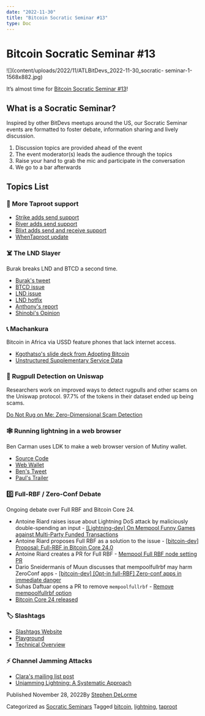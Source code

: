 ```yaml
---
date: "2022-11-30"
title: "Bitcoin Socratic Seminar #13"
type: Doc
---
```

# Bitcoin Socratic Seminar #13

![](content/uploads/2022/11/ATLBitDevs_2022-11-30_socratic-
seminar-1-1568x882.jpg)

It’s almost time for [Bitcoin Socratic Seminar
#13](https://www.meetup.com/atlantabitdevs/events/289310210/)!

## What is a Socratic Seminar?

Inspired by other BitDevs meetups around the US, our Socratic Seminar events
are formatted to foster debate, information sharing and lively discussion.

  1. Discussion topics are provided ahead of the event
  2. The event moderator(s) leads the audience through the topics
  3. Raise your hand to grab the mic and participate in the conversation
  4. We go to a bar afterwards

## Topics List

### 🥕 More Taproot support

  * [Strike adds send support](https://twitter.com/WhenTaproot/status/1591151451405176832)
  * [River adds send support](https://twitter.com/WhenTaproot/status/1595516874133241856)
  * [Blixt adds send and receive support](https://github.com/hsjoberg/blixt-wallet/releases/tag/v0.6.0)
  * [WhenTaproot update](https://whentaproot.org/#support)

### ☠️ The LND Slayer

Burak breaks LND and BTCD a second time.

  * [Burak's tweet](https://twitter.com/brqgoo/status/1587397646125260802)
  * [BTCD issue](https://github.com/btcsuite/btcd/issues/1906)
  * [LND issue](https://github.com/lightningnetwork/lnd/issues/7096)
  * [LND hotfix](https://github.com/lightningnetwork/lnd/releases/tag/v0.15.4-beta)
  * [Anthony's report](https://twitter.com/ajtowns/status/1587414992961216512)
  * [Shinobi's Opinion](https://bitcoinmagazine.com/technical/exploiting-the-lightning-bug-was-ethical)

### 📞 Machankura

Bitcoin in Africa via USSD feature phones that lack internet access.

  * [Kgothatso's slide deck from Adopting Bitcoin](https://pretalx.com/media/adopting-bitcoin-2022/submissions/TN7E8E/resources/Adopting_Bitcoin_2022-1_SUFmFop.pdf)
  * [Unstructured Supplementary Service Data](https://en.wikipedia.org/wiki/Unstructured_Supplementary_Service_Data)

### 🦄 Rugpull Detection on Uniswap

Researchers work on improved ways to detect rugpulls and other scams on the
Uniswap protocol. 97.7% of the tokens in their dataset ended up being scams.

[Do Not Rug on Me: Zero-Dimensional Scam
Detection](https://arxiv.org/pdf/2201.07220.pdf)

### 🕸 Running lightning in a web browser

Ben Carman uses LDK to make a web browser version of Mutiny wallet.

  * [Source Code](https://github.com/BitcoinDevShop/mutiny-web-poc)
  * [Web Wallet](https://reckless.mutinywallet.com/)
  * [Ben's Tweet](https://twitter.com/benthecarman/status/1595395624010190850)
  * [Paul's Trailer](https://twitter.com/futurepaul/status/1595787240403501056)

### 0️⃣ Full-RBF / Zero-Conf Debate

Ongoing debate over Full RBF and Bitcoin Core 24.

  * Antoine Riard raises issue about Lightning DoS attack by maliciously double-spending an input - [[Lightning-dev] On Mempool Funny Games against Multi-Party Funded Transactions](https://lists.linuxfoundation.org/pipermail/lightning-dev/2021-May/003033.html)
  * Antoine Riard proposes Full RBF as a solution to the issue - [[bitcoin-dev] Proposal: Full-RBF in Bitcoin Core 24.0](https://lists.linuxfoundation.org/pipermail/bitcoin-dev/2021-June/019074.html)
  * Antoine Riard creates a PR for Full RBF - [Mempool Full RBF node setting PR](https://github.com/bitcoin/bitcoin/pull/25353)
  * Dario Sneidermanis of Muun discusses that mempoolfullrbf may harm ZeroConf apps - [[bitcoin-dev] [Opt-in full-RBF] Zero-conf apps in immediate danger](https://lists.linuxfoundation.org/pipermail/bitcoin-dev/2022-October/020980.html)
  * Suhas Daftuar opens a PR to remove `mempoolfullrbf` - [Remove mempoolfullrbf option](https://github.com/bitcoin/bitcoin/pull/26438)
  * [Bitcoin Core 24 released](https://github.com/bitcoin/bitcoin/releases/tag/v24.0)

### 🏷 Slashtags

  * [Slashtags Website](https://slashtags.to/)
  * [Playground](https://slashtags.to/#playground)
  * [Technical Overview](https://slashtags.to/technicals)

### ⚡️ Channel Jamming Attacks

  * [Clara's mailing list post](https://lists.linuxfoundation.org/pipermail/lightning-dev/2022-November/003740.html)
  * [Unjamming Lightning: A Systematic Approach](https://github.com/s-tikhomirov/ln-jamming-simulator/blob/master/unjamming-lightning.pdf)

Published November 28, 2022By [Stephen DeLorme](author/stephen/index.html)

Categorized as [Socratic Seminars](category/socratic-seminars/index.html)
Tagged [bitcoin](tag/bitcoin/index.html),
[lightning](tag/lightning/index.html), [taproot](tag/taproot/index.html)

#